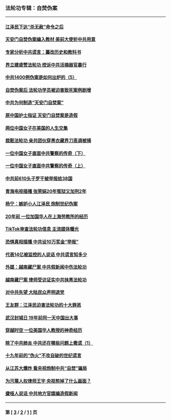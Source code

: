### 法轮功专辑：自焚伪案
---
#### [江泽民下达“杀无赦”命令之后](../../pages/nf5562/n13878084.md?02150430) 
#### [天安门自焚伪案编入教材 美前大使析中共用意](../../pages/nf5562/n13791932.md?02150430) 
#### [专家分析中共谎言：纂改历史和教科书](../../pages/nf5562/n13781542.md?02150430) 
#### [界立建盛赞法轮功 控诉中共活摘器官暴行](../../pages/nf5562/n13781971.md?02150430) 
#### [中共1400例伪案是如何出炉的（5）](../../pages/nf5562/n13226831.md?02150430) 
#### [自焚伪案后 法轮功学员被迫害致死案例剧增](../../pages/nf5562/n13190600.md?02150430) 
#### [中共为何制造“天安门自焚案”](../../pages/nf5562/n13183270.md?02150430) 
#### [原中国护士指证 天安门自焚案是造假](../../pages/nf5562/n13172289.md?02150430) 
#### [两位中国女子在美国的人生交集](../../pages/nf5562/n13156138.md?02150430) 
#### [栽赃法轮功 亲共团伙穿黑衣藏界刀高调被捕](../../pages/nf5562/n13073780.md?02150430) 
#### [一位中国女子直面中共警察的传奇（下）](../../pages/nf5562/n12989706.md?02150430) 
#### [一位中国女子直面中共警察的传奇（上）](../../pages/nf5562/n12985072.md?02150430) 
#### [中共前610头子罗干被举报给38国](../../pages/nf5562/n12975419.md?02150430) 
#### [青海电视插播 张荣娟20年冤狱又加刑2年](../../pages/nf5562/n12738166.md?02150430) 
#### [杨宁：嫉妒小人江泽民 炮制世纪伪案](../../pages/nf5562/n12724108.md?02150430) 
#### [20年前 一位加国华人在上海劳教所的经历](../../pages/nf5562/n12707932.md?02150430) 
#### [TikTok审查法轮功信息 主流媒体曝光](../../pages/nf5562/n12362336.md?02150430) 
#### [恐惧真相插播 中共设10万奖金“举报”](../../pages/nf5562/n12306396.md?02150430) 
#### [代表14亿被监控的人说话 中共谎言知多少](../../pages/nf5562/n12297484.md?02150430) 
#### [外媒：越南藏尸案 中共假新闻中伤法轮功](../../pages/nf5562/n12264411.md?02150430) 
#### [越南藏尸案 律师受访证实中共抹黑法轮功](../../pages/nf5562/n12261878.md?02150430) 
#### [对中共失望 大陆民众声明退党](../../pages/nf5562/n12187315.md?02150430) 
#### [王友群：江泽民迫害法轮功的十大罪恶](../../pages/nf5562/n12169074.md?02150430) 
#### [武汉封城日 19年前同一天中国出大事](../../pages/nf5562/n12150901.md?02150430) 
#### [穿越时空  一位美国华人教授的神奇经历](../../pages/nf5562/n12097460.md?02150430) 
#### [除了中共肺炎 中共还在哪些问题上撒谎（1）](../../pages/nf5562/n11955770.md?02150430) 
#### [十九年前的“伪火”不攻自破的世纪谎言](../../pages/nf5562/n11813238.md?02150430) 
#### [从江苏大爆炸 看央视炮制中共“自焚”骗局](../../pages/nf5562/n11140275.md?02150430) 
#### [为污蔑人权律师王宇 央视剪掉了什么画面？](../../pages/nf5562/n11130142.md?02150430) 
#### [聋哑人说话 中共地方官媒编造假新闻](../../pages/nf5562/n11006067.md?02150430) 

---
#### 第 [ [3](./3.md?02150430) / [2](./2.md?02150430) / [1](./1.md?02150430) ] 页

